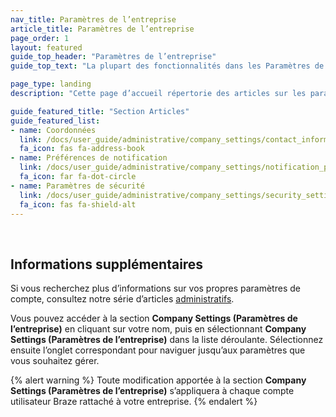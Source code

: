 ```yaml
---
nav_title: Paramètres de l’entreprise
article_title: Paramètres de l’entreprise
page_order: 1
layout: featured
guide_top_header: "Paramètres de l’entreprise"
guide_top_text: "La plupart des fonctionnalités dans les Paramètres de l’entreprise sont uniquement disponibles pour les administrateurs de comptes Braze. Si vous n’avez pas d’accès, mais considérez que vous devriez, contactez l’administrateur du compte Braze de votre entreprise."

page_type: landing
description: "Cette page d’accueil répertorie des articles sur les paramètres de l’entreprise. Ici, vous pouvez trouver de l’aide pour configurer les coordonnées, les préférences de notification et les paramètres de sécurité."

guide_featured_title: "Section Articles"
guide_featured_list:
- name: Coordonnées
  link: /docs/user_guide/administrative/company_settings/contact_information/
  fa_icon: fas fa-address-book
- name: Préférences de notification
  link: /docs/user_guide/administrative/company_settings/notification_preferences/
  fa_icon: far fa-dot-circle
- name: Paramètres de sécurité
  link: /docs/user_guide/administrative/company_settings/security_settings/
  fa_icon: fas fa-shield-alt
---
```

<br>

## Informations supplémentaires

Si vous recherchez plus d’informations sur vos propres paramètres de compte, consultez notre série d’articles [administratifs][1].

Vous pouvez accéder à la section **Company Settings (Paramètres de l’entreprise)** en cliquant sur votre nom, puis en sélectionnant **Company Settings (Paramètres de l’entreprise)** dans la liste déroulante. Sélectionnez ensuite l’onglet correspondant pour naviguer jusqu’aux paramètres que vous souhaitez gérer.

{% alert warning %}
Toute modification apportée à la section **Company Settings (Paramètres de l’entreprise)** s’appliquera à chaque compte utilisateur Braze rattaché à votre entreprise.
{% endalert %}

<br>

[1]: {{site.baseurl}}/user_guide/administrative/
